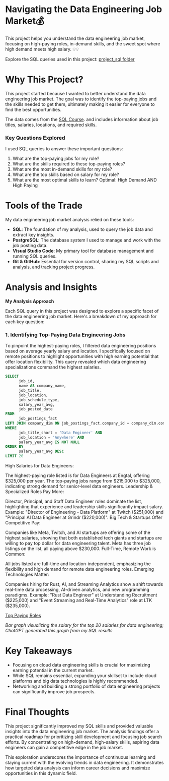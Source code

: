 # Navigating the Data Engineering Job Market💰
This project helps you understand the data engineering job market, focusing on high-paying roles, in-demand skills, and the sweet spot where high demand meets high salary.  💡💡

Explore the SQL queries used in this project: [project_sql folder](/project_sql/)
# Why This Project?
This project started because I wanted to better understand the data engineering job market.  The goal was to identify the top-paying jobs and the skills needed to get them, ultimately making it easier for everyone to find the best opportunities.

The data comes from the [SQL Course](https://lukebarousse.com/sql). and includes information about job titles, salaries, locations, and required skills.

### Key Questions Explored

I used SQL queries to answer these important questions:

1. What are the top-paying jobs for my role?
2. What are the skills required to these top-paying roles?
3. What are the most in-demand skills for my role?
4. What are the top skills based on salary for my role?
5. What are the most optimal skills to learn?
      Optimal: High Demand AND High Paying
# Tools of the Trade
My data engineering job market analysis relied on these tools:

- **SQL**: The foundation of my analysis, used to query the job data and extract key insights.
- **PostgreSQL**: The database system I used to manage and work with the job posting data.
- **Visual Studio Code**: My primary tool for database management and running SQL queries.
- **Git & GitHub**: Essential for version control, sharing my SQL scripts and analysis, and tracking project progress.
# Analysis and Insights
**My Analysis Approach**

Each SQL query in this project was designed to explore a specific facet of the data engineering job market. Here's a breakdown of my approach for each key question:

### 1. Identifying Top-Paying Data Engineering Jobs
To pinpoint the highest-paying roles, I filtered data engineering positions based on average yearly salary and location. I specifically focused on remote positions to highlight opportunities with high earning potential that offer location flexibility.  This query revealed which data engineering specializations command the highest salaries.

```sql
SELECT
      job_id,
      name AS company_name,
      job_title,
      job_location,
      job_schedule_type,
      salary_year_avg,
      job_posted_date
FROM
      job_postings_fact
LEFT JOIN company_dim ON job_postings_fact.company_id = company_dim.company_id
WHERE
      job_title_short = 'Data Engineer' AND
      job_location = 'Anywhere' AND
      salary_year_avg IS NOT NULL
ORDER BY
      salary_year_avg DESC
LIMIT 20
```

High Salaries for Data Engineers:

The highest-paying role listed is for Data Engineers at Engtal, offering $325,000 per year.
The top-paying jobs range from $215,000 to $325,000, indicating strong demand for senior-level data engineers.
Leadership & Specialized Roles Pay More:

Director, Principal, and Staff Data Engineer roles dominate the list, highlighting that experience and leadership skills significantly impact salary.
Example: "Director of Engineering - Data Platform" at Twitch ($251,000) and "Principal AI Data Engineer at Grindr ($220,000)".
Big Tech & Startups Offer Competitive Pay:

Companies like Meta, Twitch, and AI startups are offering some of the highest salaries, showing that both established tech giants and startups are willing to pay top dollar for data engineering talent.
Meta has three job listings on the list, all paying above $230,000.
Full-Time, Remote Work is Common:

All jobs listed are full-time and location-independent, emphasizing the flexibility and high demand for remote data engineering roles.
Emerging Technologies Matter:

Companies hiring for Rust, AI, and Streaming Analytics show a shift towards real-time data processing, AI-driven analytics, and new programming paradigms.
Example: "Rust Data Engineer" at Understanding Recruitment ($225,000) and "Event Streaming and Real-Time Analytics" role at LTK ($235,000).

[Top Paying Roles](assets\top_paying_jobs.PNG)

*Bar graph visualizing the salary for the top 20 salaries for data engineering; ChatGPT generated this graph from my SQL results*
# Key Takeaways

- Focusing on cloud data engineering skills is crucial for maximizing earning potential in the current market.
- While SQL remains essential, expanding your skillset to include cloud platforms and big data technologies is highly recommended.
- Networking and building a strong portfolio of data engineering projects can significantly improve job prospects.
# Final Thoughts
This project significantly improved my SQL skills and provided valuable insights into the data engineering job market. The analysis findings offer a practical roadmap for prioritizing skill development and focusing job search efforts. By concentrating on high-demand, high-salary skills, aspiring data engineers can gain a competitive edge in the job market.

This exploration underscores the importance of continuous learning and staying current with the evolving trends in data engineering.  It demonstrates how targeted data analysis can inform career decisions and maximize opportunities in this dynamic field.